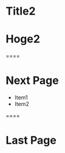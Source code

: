 # Title2

# Hoge2

====

# Next Page

<ul>
<li class="fragment">Item1</li>
<li class="fragment">Item2</li>
</ul>

====

# Last Page
